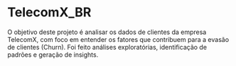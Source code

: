 # TelecomX_BR
O objetivo deste projeto é analisar os dados de clientes da empresa TelecomX, com foco em entender os fatores que contribuem para a evasão de clientes (Churn).
Foi feito análises exploratórias, identificação de padrões e geração de insights.
